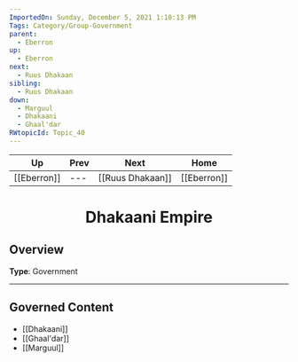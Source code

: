 ```yaml
---
ImportedOn: Sunday, December 5, 2021 1:10:13 PM
Tags: Category/Group-Government
parent:
  - Eberron
up:
  - Eberron
next:
  - Ruus Dhakaan
sibling:
  - Ruus Dhakaan
down:
  - Marguul
  - Dhakaani
  - Ghaal'dar
RWtopicId: Topic_40
---
```


| Up | Prev | Next | Home |
|----|------|------|------|
| [[Eberron]] | --- | [[Ruus Dhakaan]] | [[Eberron]] |

# <center>Dhakaani Empire</center>

## Overview

**Type**: Government


---
## Governed Content
- [[Dhakaani]]
- [[Ghaal'dar]]
- [[Marguul]]
